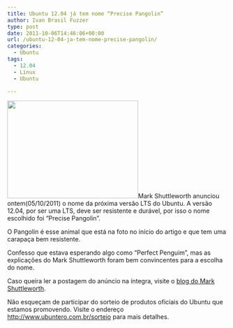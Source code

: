 ```yaml
---
title: Ubuntu 12.04 já tem nome “Precise Pangolin”
author: Ivan Brasil Fuzzer
type: post
date: 2011-10-06T14:46:06+00:00
url: /ubuntu-12-04-ja-tem-nome-precise-pangolin/
categories:
  - Ubuntu
tags:
  - 12.04
  - Linux
  - Ubuntu

---
```

[<img class="alignleft size-medium wp-image-2644" title="precisepangolin" src="http://www.ubuntero.com.br/wp-content/uploads/2011/10/precisepangolin-300x224.jpg" alt="" width="300" height="224" />][1]Mark Shuttleworth anunciou ontem(05/10/2011) o nome da próxima versão LTS do Ubuntu. A versão 12.04, por ser uma LTS, deve ser resistente e durável, por isso o nome escolhido foi &#8220;Precise Pangolin&#8221;.

O Pangolin é esse animal que está na foto no início do artigo e que tem uma carapaça bem resistente.

Confesso que estava esperando algo como &#8220;Perfect Penguim&#8221;, mas as explicações do Mark Shuttleworth foram bem convincentes para a escolha do nome.

Caso queira ler a postagem do anúncio na íntegra, visite o [blog do Mark Shuttleworth][2].

Não esqueçam de participar do sorteio de produtos oficiais do Ubuntu que estamos promovendo. Visite o endereço <http://www.ubuntero.com.br/sorteio> para mais detalhes.

 [1]: http://www.ubuntero.com.br/wp-content/uploads/2011/10/precisepangolin.jpg
 [2]: http://www.markshuttleworth.com/archives/784